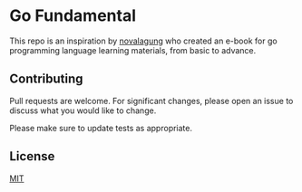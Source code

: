 # Go Fundamental

This repo is an inspiration by [novalagung](https://github.com/novalagung/dasarpemrogramangolang) who created an e-book for go programming language learning materials, from basic to advance.

## Contributing
Pull requests are welcome. For significant changes, please open an issue to discuss what you would like to change.

Please make sure to update tests as appropriate.

## License
[MIT](https://choosealicense.com/licenses/mit/)